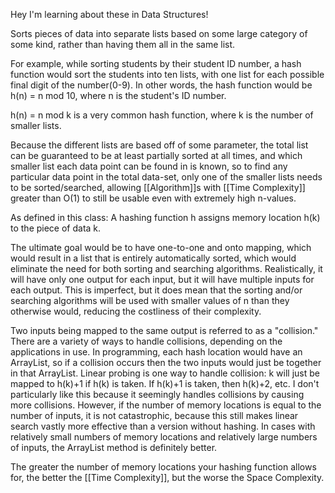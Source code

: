 Hey I'm learning about these in Data Structures!

Sorts pieces of data into separate lists based on some large category of some kind, rather than having them all in the same list.

For example, while sorting students by their student ID number, a hash function would sort the students into ten lists, with one list for each possible final digit of the number(0-9). In other words, the hash function would be h(n) = n mod 10, where n is the student's ID number.

h(n) = n mod k is a very common hash function, where k is the number of smaller lists.

Because the different lists are based off of some parameter, the total list can be guaranteed to be at least partially sorted at all times, and which smaller list each data point can be found in is known, so to find any particular data point in the total data-set, only one of the smaller lists needs to be sorted/searched, allowing [[Algorithm]]s with [[Time Complexity]] greater than O(1) to still be usable even with extremely high n-values.


As defined in this class: A hashing function h assigns memory location h(k) to the piece of data k.

The ultimate goal would be to have one-to-one and onto mapping, which would result in a list that is entirely automatically sorted, which would eliminate the need for both sorting and searching algorithms.
Realistically, it will have only one output for each input, but it will have multiple inputs for each output. This is imperfect, but it does mean that the sorting and/or searching algorithms will be used with smaller values of n than they otherwise would, reducing the costliness of their complexity.

Two inputs being mapped to the same output is referred to as a "collision."
There are a variety of ways to handle collisions, depending on the applications in use.
In programming, each hash location would have an ArrayList, so if a collision occurs then the two inputs would just be together in that ArrayList.
Linear probing is one way to handle collision: k will just be mapped to h(k)+1 if h(k) is taken. If h(k)+1 is taken, then h(k)+2, etc. I don't particularly like this because it seemingly handles collisions by causing more collisions. However, if the number of memory locations is equal to the number of inputs, it is not catastrophic, because this still makes linear search vastly more effective than a version without hashing. In cases with relatively small numbers of memory locations and relatively large numbers of inputs, the ArrayList method is definitely better.

The greater the number of memory locations your hashing function allows for, the better the [[Time Complexity]], but the worse the Space Complexity.